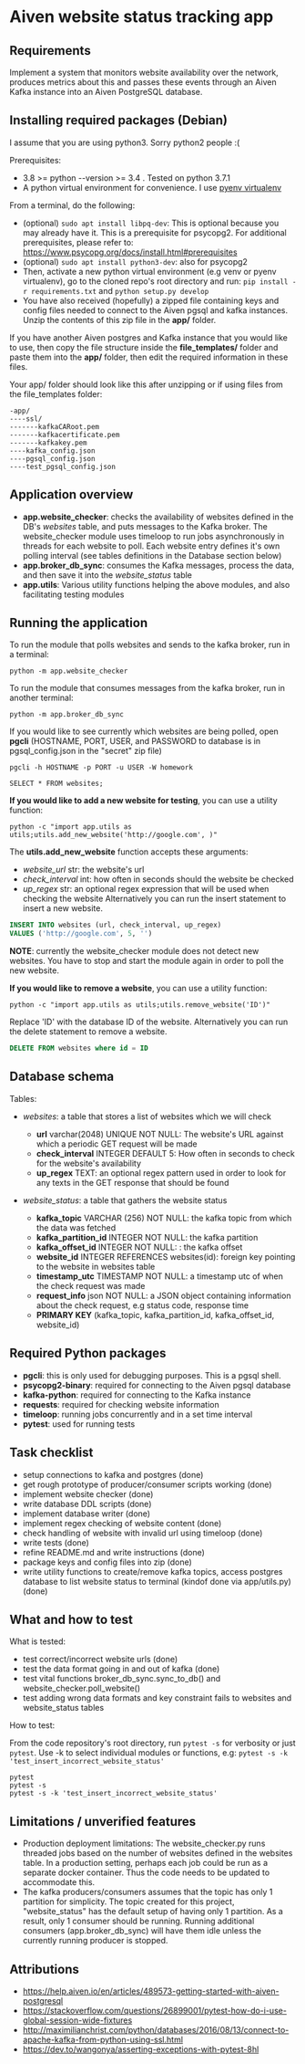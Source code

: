 # Aiven website status tracking app

## Requirements

Implement a system that monitors website availability over the network, produces metrics about this and passes these events through an Aiven Kafka instance into an Aiven PostgreSQL database.

## Installing required packages (Debian)

I assume that you are using python3. Sorry python2 people :(

Prerequisites:
- 3.8 >= python --version >= 3.4 . Tested on python 3.7.1
- A python virtual environment for convenience. I use [pyenv virtualenv](https://github.com/pyenv/pyenv-virtualenv)

From a terminal, do the following:
- (optional) `sudo apt install libpq-dev`: This is optional because you may already have it. This is a prerequisite for psycopg2. For additional prerequisites, please refer to: https://www.psycopg.org/docs/install.html#prerequisites
- (optional) `sudo apt install python3-dev`: also for psycopg2
- Then, activate a new python virtual environment (e.g venv or pyenv virtualenv), go to the cloned repo's root directory and run: `pip install -r requirements.txt` and `python setup.py develop`
- You have also received (hopefully) a zipped file containing keys and config files needed to connect to the Aiven pgsql and kafka instances. Unzip the contents of this zip file in the **app/** folder.

If you have another Aiven postgres and Kafka instance that you would like to use, then copy the file structure inside the **file_templates/** folder and paste them into the **app/** folder, then edit the required information in these files.

Your app/ folder should look like this after unzipping or if using files from the file_templates folder:
```
-app/
----ssl/
-------kafkaCARoot.pem
-------kafkacertificate.pem
-------kafkakey.pem
----kafka_config.json
----pgsql_config.json
----test_pgsql_config.json
```

## Application overview

- **app.website_checker**: checks the availability of websites defined in the DB's _websites_ table, and puts messages to the Kafka broker. The website_checker module uses timeloop to run jobs asynchronously in threads for each website to poll. Each website entry defines it's own polling interval (see tables definitions in the Database section below)
- **app.broker_db_sync**: consumes the Kafka messages, process the data, and then save it into the _website_status_ table
- **app.utils**: Various utility functions helping the above modules, and also facilitating testing modules

## Running the application

To run the module that polls websites and sends to the kafka broker, run in a terminal:
```shell
python -m app.website_checker
```
To run the module that consumes messages from the kafka broker, run in another terminal:
```shell
python -m app.broker_db_sync
```

If you would like to see currently which websites are being polled, open **pgcli** (HOSTNAME, PORT, USER, and PASSWORD to database is in pgsql_config.json in the "secret" zip file)
```shell
pgcli -h HOSTNAME -p PORT -u USER -W homework

SELECT * FROM websites;
```

**If you would like to add a new website for testing**, you can use a utility function:
```shell
python -c "import app.utils as utils;utils.add_new_website('http://google.com', )"
```
The **utils.add_new_website** function accepts these arguments:
- *website_url* str: the website's url
- *check_interval* int: how often in seconds should the website be checked
- *up_regex* str: an optional regex expression that will be used when checking the website
Alternatively you can run the insert statement to insert a new website.
```sql
INSERT INTO websites (url, check_interval, up_regex)
VALUES ('http://google.com', 5, '')
```
**NOTE**: currently the website_checker module does not detect new websites. You have to stop and start the module again in order to poll the new website.

**If you would like to remove a website**, you can use a utility function:
```shell
python -c "import app.utils as utils;utils.remove_website('ID')"
```
Replace 'ID' with the database ID of the website.
Alternatively you can run the delete statement to remove a website.
```sql
DELETE FROM websites where id = ID
```

## Database schema

Tables:
- _websites_: a table that stores a list of websites which we will check
    - **url** varchar(2048) UNIQUE NOT NULL: The website's URL against which a periodic GET request will be made
    - **check_interval** INTEGER DEFAULT 5: How often in seconds to check for the website's availability
    - **up_regex** TEXT: an optional regex pattern used in order to look for any texts in the GET response that should be found

- _website_status_: a table that gathers the website status
    - **kafka_topic**  VARCHAR (256) NOT NULL: the kafka topic from which the data was fetched
    - **kafka_partition_id** INTEGER NOT NULL: the kafka partition
    - **kafka_offset_id** INTEGER NOT NULL: : the kafka offset
    - **website_id** INTEGER REFERENCES websites(id): foreign key pointing to the website in websites table
    - **timestamp_utc** TIMESTAMP NOT NULL: a timestamp utc of when the check request was made
    - **request_info** json NOT NULL: a JSON object containing information about the check request, e.g status code, response time
    - **PRIMARY KEY** (kafka_topic, kafka_partition_id, kafka_offset_id, website_id)

## Required Python packages

- **pgcli**: this is only used for debugging purposes. This is a pgsql shell.
- **psycopg2-binary**: required for connecting to the Aiven pgsql database
- **kafka-python**: required for connecting to the Kafka instance
- **requests**: required for checking website information
- **timeloop**: running jobs concurrently and in a set time interval
- **pytest**: used for running tests


## Task checklist

- setup connections to kafka and postgres (done)
- get rough prototype of producer/consumer scripts working (done)
- implement website checker (done)
- write database DDL scripts (done)
- implement database writer (done)
- implement regex checking of website content (done)
- check handling of website with invalid url using timeloop (done)
- write tests (done)
- refine README.md and write instructions (done)
- package keys and config files into zip (done)
- write utility functions to create/remove kafka topics, access postgres database to list website status to terminal (kindof done via app/utils.py) (done)

## What and how to test

What is tested:
- test correct/incorrect website urls (done)
- test the data format going in and out of kafka (done)
- test vital functions broker_db_sync.sync_to_db() and website_checker.poll_website()
- test adding wrong data formats and key constraint fails to websites and website_status tables

How to test:

From the code repository's root directory, run `pytest -s` for verbosity or just `pytest`. Use -k to select individual modules or functions, e.g: `pytest -s -k 'test_insert_incorrect_website_status'`

```shell
pytest
pytest -s
pytest -s -k 'test_insert_incorrect_website_status'
```

## Limitations / unverified features

- Production deployment limitations: The website_checker.py runs threaded jobs based on the number of websites defined in the websites table. In a production setting, perhaps each job could be run as a separate docker container. Thus the code needs to be updated to accommodate this.
- The kafka producers/consumers assumes that the topic has only 1 partition for simplicity. The topic created for this project, "website_status" has the default setup of having only 1 partition. As a result, only 1 consumer should be running. Running additional consumers (app.broker_db_sync) will have them idle unless the currently running producer is stopped.

## Attributions

- https://help.aiven.io/en/articles/489573-getting-started-with-aiven-postgresql
- https://stackoverflow.com/questions/26899001/pytest-how-do-i-use-global-session-wide-fixtures
- http://maximilianchrist.com/python/databases/2016/08/13/connect-to-apache-kafka-from-python-using-ssl.html
- https://dev.to/wangonya/asserting-exceptions-with-pytest-8hl
